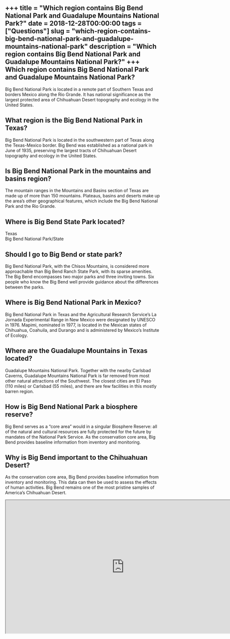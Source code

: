 +++
title = "Which region contains Big Bend National Park and Guadalupe Mountains National Park?"
date = 2018-12-28T00:00:00
tags = ["Questions"]
slug = "which-region-contains-big-bend-national-park-and-guadalupe-mountains-national-park"
description = "Which region contains Big Bend National Park and Guadalupe Mountains National Park?"
+++
Which region contains Big Bend National Park and Guadalupe Mountains National Park?
-----------------------------------------------------------------------------------

Big Bend National Park is located in a remote part of Southern Texas and borders Mexico along the Rio Grande. It has national significance as the largest protected area of Chihuahuan Desert topography and ecology in the United States.

What region is the Big Bend National Park in Texas?
---------------------------------------------------

Big Bend National Park is located in the southwestern part of Texas along the Texas-Mexico border. Big Bend was established as a national park in June of 1935, preserving the largest tracts of Chihuahuan Desert topography and ecology in the United States.

Is Big Bend National Park in the mountains and basins region?
-------------------------------------------------------------

The mountain ranges in the Mountains and Basins section of Texas are made up of more than 150 mountains. Plateaus, basins and deserts make up the area’s other geographical features, which include the Big Bend National Park and the Rio Grande.

Where is Big Bend State Park located?
-------------------------------------

Texas  
Big Bend National Park/State

Should I go to Big Bend or state park?
--------------------------------------

Big Bend National Park, with the Chisos Mountains, is considered more approachable than Big Bend Ranch State Park, with its sparse amenities. The Big Bend encompasses two major parks and three inviting towns. Six people who know the Big Bend well provide guidance about the differences between the parks.

Where is Big Bend National Park in Mexico?
------------------------------------------

Big Bend National Park in Texas and the Agricultural Research Service’s La Jornada Experimental Range in New Mexico were designated by UNESCO in 1976. Mapimi, nominated in 1977, is located in the Mexican states of Chihuahua, Coahuila, and Durango and is administered by Mexico’s Institute of Ecology.

Where are the Guadalupe Mountains in Texas located?
---------------------------------------------------

Guadalupe Mountains National Park. Together with the nearby Carlsbad Caverns, Guadalupe Mountains National Park is far removed from most other natural attractions of the Southwest. The closest cities are El Paso (110 miles) or Carlsbad (55 miles), and there are few facilities in this mostly barren region.

How is Big Bend National Park a biosphere reserve?
--------------------------------------------------

Big Bend serves as a “core area” would in a singular Biosphere Reserve: all of the natural and cultural resources are fully protected for the future by mandates of the National Park Service. As the conservation core area, Big Bend provides baseline information from inventory and monitoring.

Why is Big Bend important to the Chihuahuan Desert?
---------------------------------------------------

As the conservation core area, Big Bend provides baseline information from inventory and monitoring. This data can then be used to assess the effects of human activities. Big Bend remains one of the most pristine samples of America’s Chihuahuan Desert.

<iframe allow="accelerometer; autoplay; clipboard-write; encrypted-media; gyroscope; picture-in-picture" allowfullscreen="" class="__youtube_prefs__  epyt-is-override  no-lazyload" data-no-lazy="1" data-origheight="433" data-origwidth="770" data-skipgform_ajax_framebjll="" height="433" id="_ytid_96839" loading="lazy" src="https://www.youtube.com/embed/Rr5bp1sixBs?enablejsapi=1&autoplay=0&cc_load_policy=0&cc_lang_pref=&iv_load_policy=1&loop=0&modestbranding=0&rel=1&fs=1&playsinline=0&autohide=2&theme=dark&color=red&controls=1&" title="YouTube player" width="770"></iframe>